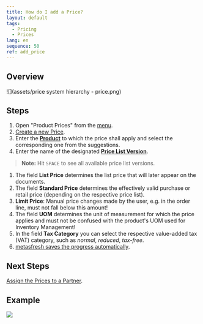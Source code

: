 ```yaml
---
title: How do I add a Price?
layout: default
tags:
  - Pricing
  - Prices
lang: en
sequence: 50
ref: add_price
---
```


## Overview
![](assets/price system hierarchy - price.png)

## Steps
1. Open "Product Prices" from the [menu](Menu).
1. [Create a new Price](New_Record_Window).
1. Enter the **[Product](NewProduct)** to which the price shall apply and select the corresponding one from the suggestions.
1. Enter the name of the designated **[Price List Version](Add_price-list-version)**.
 >**Note:** Hit `SPACE` to see all available price list versions.

1. The field **List Price** determines the list price that will later appear on the documents.
1. The field **Standard Price** determines the effectively valid purchase or retail price (depending on the respective price list).
1. **Limit Price**: Manual price changes made by the user, e.g. in the order line, must not fall below this amount!
1. The field **UOM** determines the unit of measurement for which the price applies and must not be confused with the product's UOM used for Inventory Management!
1. In the field **Tax Category** you can select the respective value-added tax (VAT) category, such as *normal*, *reduced*, *tax-free*.
1. [metasfresh saves the progress automatically](Saveindicator).

## Next Steps
[Assign the Prices to a Partner](Assign_prices_to_partner).

## Example
![](assets/Add_Price.gif)
